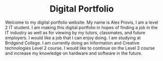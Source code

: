 <!DOCTYPE html>
<html>
<head>
</head>
<body>

<h1><center>Digital Portfolio</center></h1>
<p>Welcome to my digital portfolio website. My name is Alex Provis, I am a level 2 IT student. I am making this digital portfolio in hopes of finding a job in the IT industry as well as for viewing by my tutors, classmates, and future employers.
I would like a job that I can enjoy doing. I am studying at Bridgend College. I am currently doing an Information and Creative technologies Level 2 course. I would like to continue on the Level 3 course and increase my knowledge on hardware and software in the future.</p>

</body>
</html>
